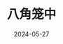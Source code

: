 ---
layout: page
title: 八角笼中
description: >
  一般。
category: 电影
img: assets/img/movie/2024/ba_jiao_long_zhong.webp
star: 3
date: 2024-05-27
---